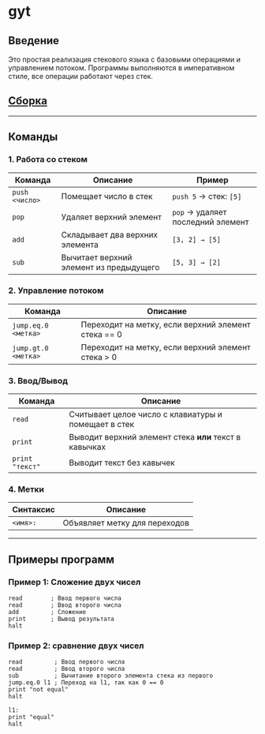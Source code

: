 # gyt

## Введение
Это простая реализация стекового языка с базовыми операциями и управлением потоком. Программы выполняются в императивном стиле, все операции работают через стек.

## [Сборка](https://github.com/mishakuschenko/gyt-interpreter/blob/main/run.md)
---

## Команды

### 1. Работа со стеком
| Команда | Описание | Пример |
|---------|----------|--------|
| `push <число>` | Помещает число в стек | `push 5` → стек: `[5]` |
| `pop` | Удаляет верхний элемент | `pop` → удаляет последний элемент |
| `add` | Складывает два верхних элемента | `[3, 2] → [5]` |
| `sub` | Вычитает верхний элемент из предыдущего | `[5, 3] → [2]` |

### 2. Управление потоком
| Команда | Описание |
|---------|----------|
| `jump.eq.0 <метка>` | Переходит на метку, если верхний элемент стека == 0 |
| `jump.gt.0 <метка>` | Переходит на метку, если верхний элемент стека > 0 |

### 3. Ввод/Вывод
| Команда | Описание |
|---------|----------|
| `read` | Считывает целое число с клавиатуры и помещает в стек |
| `print` | Выводит верхний элемент стека **или** текст в кавычках | 
| `print "текст"` | Выводит текст без кавычек |

### 4. Метки
| Синтаксис | Описание |
|-----------|----------|
| `<имя>:` | Объявляет метку для переходов | `loop:` |

---

## Примеры программ

### Пример 1: Сложение двух чисел
```gyt
read        ; Ввод первого числа
read        ; Ввод второго числа
add         ; Сложение
print       ; Вывод результата
halt
```

### Пример 2: сравнение двух чисел
```
read         ; Ввод первого числа     
read         ; Ввод второго числа
sub          ; Вычитание второго элемента стека из первого
jump.eq.0 l1 ; Переход на l1, так как 0 == 0
print "not equal"  
halt  

l1: 
print "equal" 
halt 
```